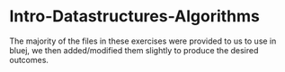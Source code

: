 # Intro-Datastructures-Algorithms

The majority of the files in these exercises were provided to us to use in bluej, we then added/modified them slightly to produce the desired outcomes.
